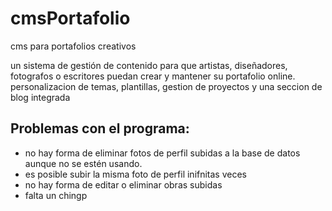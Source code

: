 # cmsPortafolio
cms para portafolios creativos

un sistema de gestión de contenido para que artistas, diseñadores, fotografos o escritores puedan crear y mantener su portafolio online. personalizacion de temas, plantillas, gestion de proyectos y una seccion de blog integrada


## Problemas con el programa:
- no hay forma de eliminar fotos de perfil subidas a la base de datos aunque no se estén usando.
- es posible subir la misma foto de perfil inifnitas veces
- no hay forma de editar o eliminar obras subidas
- falta un chingp
